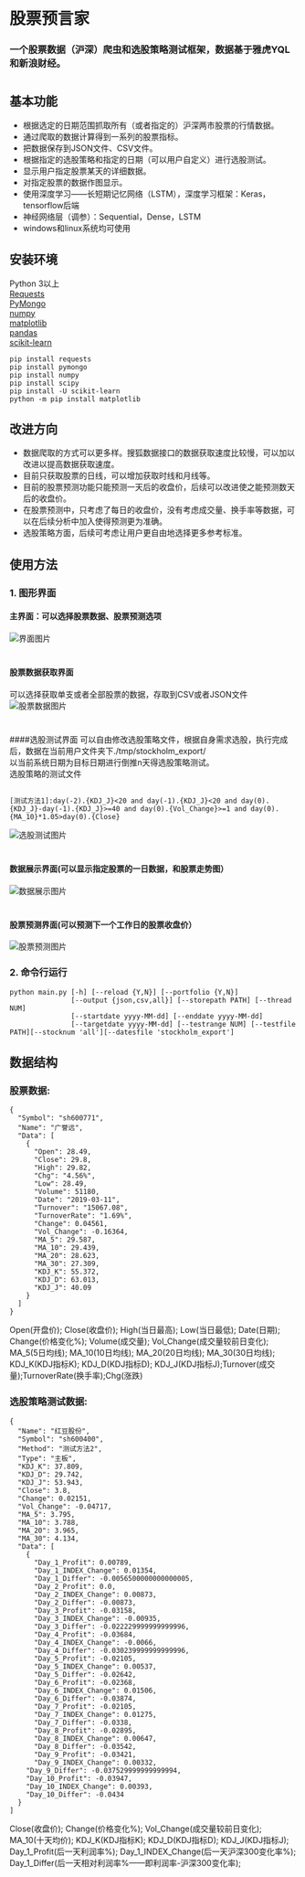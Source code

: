 股票预言家
=======
### 一个股票数据（沪深）爬虫和选股策略测试框架，数据基于雅虎YQL和新浪财经。
#

基本功能
-------------
* 根据选定的日期范围抓取所有（或者指定的）沪深两市股票的行情数据。
* 通过爬取的数据计算得到一系列的股票指标。
* 把数据保存到JSON文件、CSV文件。
* 根据指定的选股策略和指定的日期（可以用户自定义）进行选股测试。
* 显示用户指定股票某天的详细数据。
* 对指定股票的数据作图显示。
* 使用深度学习——长短期记忆网络（LSTM），深度学习框架：Keras，tensorflow后端
* 神经网络层（调参）：Sequential，Dense，LSTM
* windows和linux系统均可使用<br>

安装环境
-------------
Python 3以上<br>
[Requests](http://www.python-requests.org/en/latest/)<br>
[PyMongo](http://api.mongodb.org/python/current/installation.html)<br>
[numpy](http://www.numpy.org/)<br>
[matplotlib](https://matplotlib.org/)<br>
[pandas](http://pandas.pydata.org/)<br>
[scikit-learn](https://scikit-learn.org/stable/)<br>

```shell
pip install requests
pip install pymongo
pip install numpy
pip install scipy
pip install -U scikit-learn 
python -m pip install matplotlib
```

改进方向
-------------
* 数据爬取的方式可以更多样。搜狐数据接口的数据获取速度比较慢，可以加以改进以提高数据获取速度。<br>
* 目前只获取股票的日线，可以增加获取时线和月线等。<br>
* 目前的股票预测功能只能预测一天后的收盘价，后续可以改进使之能预测数天后的收盘价。<br>
* 在股票预测中，只考虑了每日的收盘价，没有考虑成交量、换手率等数据，可以在后续分析中加入使得预测更为准确。<br>
* 选股策略方面，后续可考虑让用户更自由地选择更多参考标准。<br>


使用方法
-------------
### 1. 图形界面<br>
#### 主界面：可以选择股票数据、股票预测选项
![界面图片](./interface.png)<br>
#
#### 股票数据获取界面
可以选择获取单支或者全部股票的数据，存取到CSV或者JSON文件
![股票数据图片](./interface2.png)<br>
#
####选股测试界面
可以自由修改选股策略文件，根据自身需求选股，执行完成后，数据在当前用户文件夹下./tmp/stockholm_export/<br>以当前系统日期为目标日期进行倒推n天得选股策略测试。<br>选股策略的测试文件<br>
```shell

[测试方法1]:day(-2).{KDJ_J}<20 and day(-1).{KDJ_J}<20 and day(0).{KDJ_J}-day(-1).{KDJ_J}>=40 and day(0).{Vol_Change}>=1 and day(0).{MA_10}*1.05>day(0).{Close}
```
![选股测试图片](./interface3.png)<br>
#
#### 数据展示界面(可以显示指定股票的一日数据，和股票走势图）<br>
![数据展示图片](./interface4.png)<br>
#
#### 股票预测界面(可以预测下一个工作日的股票收盘价）<br>
![股票预测图片](./interface5.png)<br>

### 2. 命令行运行<br>
```shell
python main.py [-h] [--reload {Y,N}] [--portfolio {Y,N}] 
               [--output {json,csv,all}] [--storepath PATH] [--thread NUM] 
               [--startdate yyyy-MM-dd] [--enddate yyyy-MM-dd] 
               [--targetdate yyyy-MM-dd] [--testrange NUM] [--testfile PATH][--stocknum 'all'][--datesfile 'stockholm_export']
```

数据结构
-------------
### 股票数据:
```shell 
{
  "Symbol": "sh600771",
  "Name": "广誉远",
  "Data": [
    {
      "Open": 28.49,
      "Close": 29.8,
      "High": 29.82,
      "Chg": "4.56%",
      "Low": 28.49,
      "Volume": 51180,
      "Date": "2019-03-11",
      "Turnover": "15067.08",
      "TurnoverRate": "1.69%",
      "Change": 0.04561,
      "Vol_Change": -0.16364,
      "MA_5": 29.587,
      "MA_10": 29.439,
      "MA_20": 28.623,
      "MA_30": 27.309,
      "KDJ_K": 55.372,
      "KDJ_D": 63.013,
      "KDJ_J": 40.09
    }
  ]
}
```
Open(开盘价); Close(收盘价); High(当日最高); Low(当日最低); Date(日期); Change(价格变化%); Volume(成交量); Vol_Change(成交量较前日变化); MA_5(5日均线); MA_10(10日均线); MA_20(20日均线); MA_30(30日均线); KDJ_K(KDJ指标K); KDJ_D(KDJ指标D); KDJ_J(KDJ指标J);Turnover(成交量);TurnoverRate(换手率);Chg(涨跌) <br>

### 选股策略测试数据:
```shell
{
  "Name": "红豆股份",
  "Symbol": "sh600400",
  "Method": "测试方法2",
  "Type": "主板",
  "KDJ_K": 37.809,
  "KDJ_D": 29.742,
  "KDJ_J": 53.943,
  "Close": 3.8,
  "Change": 0.02151,
  "Vol_Change": -0.04717,
  "MA_5": 3.795,
  "MA_10": 3.788,
  "MA_20": 3.965,
  "MA_30": 4.134,
  "Data": [
    {
      "Day_1_Profit": 0.00789,
      "Day_1_INDEX_Change": 0.01354,
      "Day_1_Differ": -0.0056500000000000005,
      "Day_2_Profit": 0.0,
      "Day_2_INDEX_Change": 0.00873,
      "Day_2_Differ": -0.00873,
      "Day_3_Profit": -0.03158,
      "Day_3_INDEX_Change": -0.00935,
      "Day_3_Differ": -0.022229999999999996,
      "Day_4_Profit": -0.03684,
      "Day_4_INDEX_Change": -0.0066,
      "Day_4_Differ": -0.030239999999999996,
      "Day_5_Profit": -0.02105,
      "Day_5_INDEX_Change": 0.00537,
      "Day_5_Differ": -0.02642,
      "Day_6_Profit": -0.02368,
      "Day_6_INDEX_Change": 0.01506,
      "Day_6_Differ": -0.03874,
      "Day_7_Profit": -0.02105,
      "Day_7_INDEX_Change": 0.01275,
      "Day_7_Differ": -0.0338,
      "Day_8_Profit": -0.02895,
      "Day_8_INDEX_Change": 0.00647,
      "Day_8_Differ": -0.03542,
      "Day_9_Profit": -0.03421,
      "Day_9_INDEX_Change": 0.00332,
    "Day_9_Differ": -0.037529999999999994,
    "Day_10_Profit": -0.03947,
    "Day_10_INDEX_Change": 0.00393,
    "Day_10_Differ": -0.0434
  }
]
```
Close(收盘价); Change(价格变化%); Vol_Change(成交量较前日变化); MA_10(十天均价); KDJ_K(KDJ指标K); KDJ_D(KDJ指标D); KDJ_J(KDJ指标J); Day_1_Profit(后一天利润率%); Day_1_INDEX_Change(后一天沪深300变化率%); Day_1_Differ(后一天相对利润率%——即利润率-沪深300变化率); 




